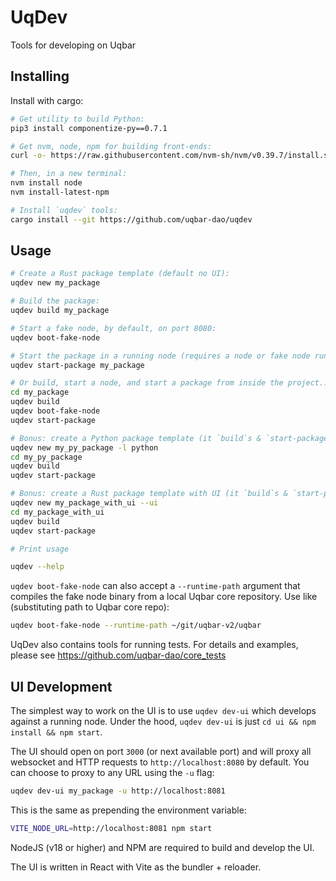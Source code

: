 # UqDev

Tools for developing on Uqbar

## Installing

Install with cargo:

```bash
# Get utility to build Python:
pip3 install componentize-py==0.7.1

# Get nvm, node, npm for building front-ends:
curl -o- https://raw.githubusercontent.com/nvm-sh/nvm/v0.39.7/install.sh | bash

# Then, in a new terminal:
nvm install node
nvm install-latest-npm

# Install `uqdev` tools:
cargo install --git https://github.com/uqbar-dao/uqdev
```

## Usage

```bash
# Create a Rust package template (default no UI):
uqdev new my_package

# Build the package:
uqdev build my_package

# Start a fake node, by default, on port 8080:
uqdev boot-fake-node

# Start the package in a running node (requires a node or fake node running at, default, localhost:8080; can specify port of a localhost node with `--port` or can specify entire URL with `--url`):
uqdev start-package my_package

# Or build, start a node, and start a package from inside the project...
cd my_package
uqdev build
uqdev boot-fake-node
uqdev start-package

# Bonus: create a Python package template (it `build`s & `start-package`s just like a Rust package!):
uqdev new my_py_package -l python
cd my_py_package
uqdev build
uqdev start-package

# Bonus: create a Rust package template with UI (it `build`s & `start-package`s just like a Rust package!):
uqdev new my_package_with_ui --ui
cd my_package_with_ui
uqdev build
uqdev start-package

# Print usage

uqdev --help
```

`uqdev boot-fake-node` can also accept a `--runtime-path` argument that compiles the fake node binary from a local Uqbar core repository.
Use like (substituting path to Uqbar core repo):

```bash
uqdev boot-fake-node --runtime-path ~/git/uqbar-v2/uqbar
```

UqDev also contains tools for running tests.
For details and examples, please see https://github.com/uqbar-dao/core_tests

## UI Development

The simplest way to work on the UI is to use `uqdev dev-ui` which develops against a running node.
Under the hood, `uqdev dev-ui` is just `cd ui && npm install && npm start`.

The UI should open on port `3000` (or next available port) and will proxy all websocket and HTTP requests to `http://localhost:8080` by default.
You can choose to proxy to any URL using the `-u` flag:
```bash
uqdev dev-ui my_package -u http://localhost:8081
```
This is the same as prepending the environment variable:
```bash
VITE_NODE_URL=http://localhost:8081 npm start
```

NodeJS (v18 or higher) and NPM are required to build and develop the UI.

The UI is written in React with Vite as the bundler + reloader.
